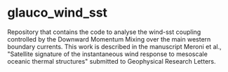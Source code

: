 # glauco_wind_sst
Repository that contains the code to analyse the wind-sst coupling controlled by the Downward Momentum Mixing over the main western boundary currents.
This work is described in the manuscript Meroni et al., "Satellite signature of the instantaneous wind response to mesoscale oceanic thermal structures" submitted to Geophysical Research Letters.


